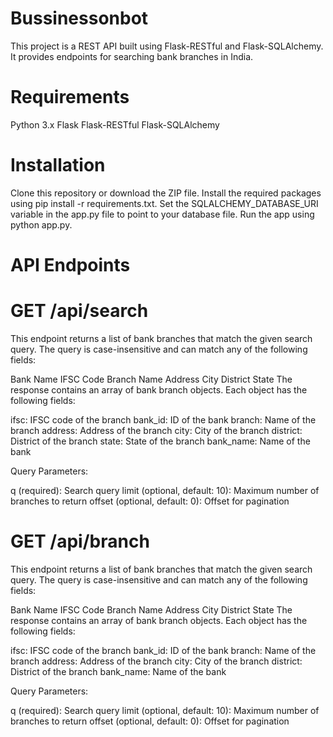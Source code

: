 # Bussinessonbot

This project is a REST API built using Flask-RESTful and Flask-SQLAlchemy. It provides endpoints for searching bank branches in India.

# Requirements
Python 3.x
Flask
Flask-RESTful
Flask-SQLAlchemy


# Installation
Clone this repository or download the ZIP file.
Install the required packages using pip install -r requirements.txt.
Set the SQLALCHEMY_DATABASE_URI variable in the app.py file to point to your database file.
Run the app using python app.py.


# API Endpoints

# GET /api/search
This endpoint returns a list of bank branches that match the given search query. The query is case-insensitive and can match any of the following fields:

Bank Name
IFSC Code
Branch Name
Address
City
District
State
The response contains an array of bank branch objects. Each object has the following fields:

ifsc: IFSC code of the branch
bank_id: ID of the bank
branch: Name of the branch
address: Address of the branch
city: City of the branch
district: District of the branch
state: State of the branch
bank_name: Name of the bank


Query Parameters:

q (required): Search query
limit (optional, default: 10): Maximum number of branches to return
offset (optional, default: 0): Offset for pagination



# GET /api/branch
This endpoint returns a list of bank branches that match the given search query. The query is case-insensitive and can match any of the following fields:

Bank Name
IFSC Code
Branch Name
Address
City
District
State
The response contains an array of bank branch objects. Each object has the following fields:

ifsc: IFSC code of the branch
bank_id: ID of the bank
branch: Name of the branch
address: Address of the branch
city: City of the branch
district: District of the branch
bank_name: Name of the bank


Query Parameters:

q (required): Search query
limit (optional, default: 10): Maximum number of branches to return
offset (optional, default: 0): Offset for pagination






